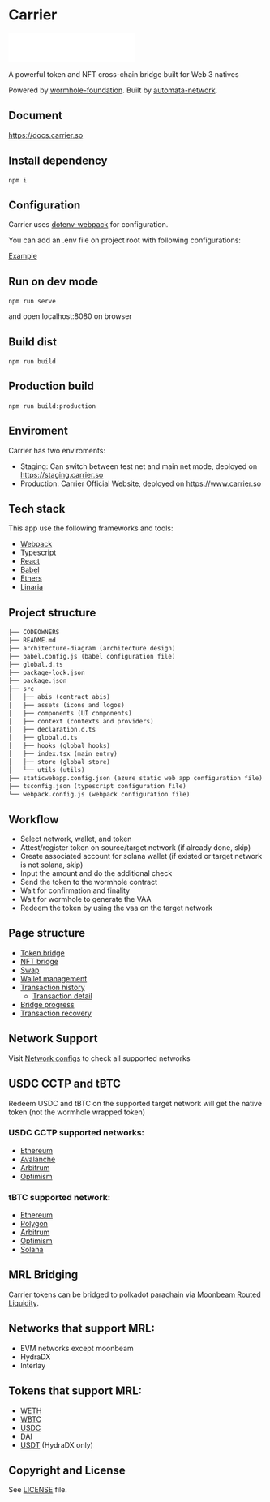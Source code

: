 # Carrier

[![Logo](./src/assets/svgs/carrier-logo.svg)](https://www.carrier.so/)

A powerful token and NFT cross-chain bridge built for Web 3 natives

Powered by [wormhole-foundation](https://github.com/wormhole-foundation). Built by [automata-network](https://github.com/automata-network).

## Document

https://docs.carrier.so

## Install dependency

```
npm i
```

## Configuration

Carrier uses [dotenv-webpack](https://github.com/mrsteele/dotenv-webpack) for configuration.

You can add an .env file on project root with following configurations:

[Example](.env.sample)

## Run on dev mode

```
npm run serve
```

and open localhost:8080 on browser

## Build dist

```
npm run build
```

## Production build

```
npm run build:production
```

## Enviroment

Carrier has two enviroments:

- Staging: Can switch between test net and main net mode, deployed on https://staging.carrier.so
- Production: Carrier Official Website, deployed on https://www.carrier.so

## Tech stack

This app use the following frameworks and tools:

- [Webpack](https://webpack.js.org/)
- [Typescript](https://www.typescriptlang.org/)
- [React](https://react.dev/)
- [Babel](https://babeljs.io/)
- [Ethers](https://github.com/ethers-io/ethers.js/)
- [Linaria](https://github.com/callstack/linaria)

## Project structure

```
├── CODEOWNERS
├── README.md
├── architecture-diagram (architecture design)
├── babel.config.js (babel configuration file)
├── global.d.ts
├── package-lock.json
├── package.json
├── src
│   ├── abis (contract abis)
│   ├── assets (icons and logos)
│   ├── components (UI components)
│   ├── context (contexts and providers)
│   ├── declaration.d.ts
│   ├── global.d.ts
│   ├── hooks (global hooks)
│   ├── index.tsx (main entry)
│   ├── store (global store)
│   └── utils (utils)
├── staticwebapp.config.json (azure static web app configuration file)
├── tsconfig.json (typescript configuration file)
└── webpack.config.js (webpack configuration file)
```

## Workflow

- Select network, wallet, and token
- Attest/register token on source/target network (if already done, skip)
- Create associated account for solana wallet (if existed or target network is not solana, skip)
- Input the amount and do the additional check
- Send the token to the wormhole contract
- Wait for confirmation and finality
- Wait for wormhole to generate the VAA
- Redeem the token by using the vaa on the target network

## Page structure

- [Token bridge](./src/components/TokenBridge/)
- [NFT bridge](./src/components/NFTBridge/)
- [Swap](./src/components/Swap/)
- [Wallet management](./src/components/WalletManagement/)
- [Transaction history](./src/components/TransactionHistory/)
  - [Transaction detail](./src/components/TransactionDetail/)
- [Bridge progress](./src/components/BridgeProgress/)
- [Transaction recovery](./src/components/RecoverySetup/)

## Network Support

Visit [Network configs](./src/utils/consts.ts#L86) to check all supported networks

## USDC CCTP and tBTC

Redeem USDC and tBTC on the supported target network will get the native token (not the wormhole wrapped token)

### USDC CCTP supported networks:

- [Ethereum](https://etherscan.io/address/0xAaDA05BD399372f0b0463744C09113c137636f6a)
- [Avalanche](https://snowtrace.io/address/0x09fb06a271faff70a651047395aaeb6265265f13)
- [Arbitrum](https://arbiscan.io/address/0x2703483b1a5a7c577e8680de9df8be03c6f30e3c)
- [Optimism](https://optimistic.etherscan.io/address/0x2703483B1a5a7c577e8680de9Df8Be03c6f30e3c)

### tBTC supported network:

- [Ethereum](https://etherscan.io/token/0x18084fbA666a33d37592fA2633fD49a74DD93a88)
- [Polygon](https://polygonscan.com/address/0x236aa50979D5f3De3Bd1Eeb40E81137F22ab794b)
- [Arbitrum](https://arbiscan.io/address/0x6c84a8f1c29108f47a79964b5fe888d4f4d0de40)
- [Optimism](https://optimistic.etherscan.io/address/0x6c84a8f1c29108F47a79964b5Fe888D4f4D0dE40)
- [Solana](https://solscan.io/token/6DNSN2BJsaPFdFFc1zP37kkeNe4Usc1Sqkzr9C9vPWcU)

## MRL Bridging

Carrier tokens can be bridged to polkadot parachain via [Moonbeam Routed Liquidity](https://docs.moonbeam.network/builders/interoperability/mrl/).

## Networks that support MRL:

- EVM networks except moonbeam
- HydraDX
- Interlay

## Tokens that support MRL:

- [WETH](https://etherscan.io/address/0xc02aaa39b223fe8d0a0e5c4f27ead9083c756cc2)
- [WBTC](https://etherscan.io/address/0x2260fac5e5542a773aa44fbcfedf7c193bc2c599)
- [USDC](https://etherscan.io/address/0xa0b86991c6218b36c1d19d4a2e9eb0ce3606eb48)
- [DAI](https://etherscan.io/address/0x6b175474e89094c44da98b954eedeac495271d0f)
- [USDT](https://etherscan.io/address/0xdAC17F958D2ee523a2206206994597C13D831ec7) (HydraDX only)

## Copyright and License

See [LICENSE](./LICENSE) file.
